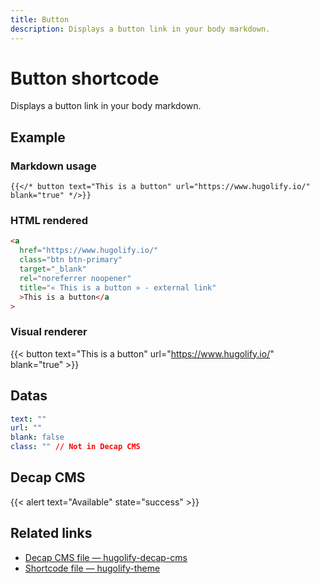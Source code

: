 ```yaml
---
title: Button
description: Displays a button link in your body markdown.
---
```


# Button shortcode

Displays a button link in your body markdown.

## Example

### Markdown usage

```go-html-template
{{</* button text="This is a button" url="https://www.hugolify.io/" blank="true" */>}}
```

### HTML rendered

```html
<a
  href="https://www.hugolify.io/"
  class="btn btn-primary"
  target="_blank"
  rel="noreferrer noopener"
  title="« This is a button » - external link"
  >This is a button</a
>
```

### Visual renderer

{{< button text="This is a button" url="https://www.hugolify.io/" blank="true" >}}

## Datas

```yml
text: ""
url: ""
blank: false
class: "" // Not in Decap CMS
```

## Decap CMS

{{< alert text="Available" state="success" >}}

## Related links

- [Decap CMS file — hugolify-decap-cms](https://github.com/Hugolify/hugolify-decap-cms/blob/main/admin/app/editor/shortcodes/button.js)
- [Shortcode file — hugolify-theme](https://github.com/Hugolify/hugolify-theme/blob/main/layouts/shortcodes/button.html)
